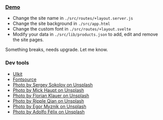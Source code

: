 ### [Demo](https://7cwsgf-5173.csb.app/)

- Change the site name in `./src/routes/+layout.server.js`
- Change the site background in `./src/app.html`
- Change the custom font in `./src/routes/+layout.svelte`
- Modify your data in `./src/lib/products.json` to add, edit and remove the site pages.

Something breaks, needs upgrade. Let me know.

### Dev tools

- [UIkit](https://getuikit.com/)
- [Fontsource](https://fontsource.org/)
- [Photo by Sergey Sokolov on Unsplash](https://unsplash.com/photos/YSUnEXMVN5k)
- [Photo by Mick Haupt on Unsplash](https://unsplash.com/photos/tJefy_Vu7Po)
- [Photo by Florian Klauer on Unsplash](https://unsplash.com/photos/mk7D-4UCfmg)
- [Photo by Ripple Qian on Unsplash](https://unsplash.com/photos/BdvX-f_dJOk)
- [Photo by Egor Myznik on Unsplash](https://unsplash.com/photos/CdRIW3QRdE4)
- [Photo by Adolfo Félix on Unsplash](https://unsplash.com/photos/RTEbHyyZtnU)
